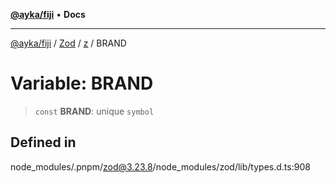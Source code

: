 [**@ayka/fiji**](../../../../../README.md) • **Docs**

***

[@ayka/fiji](../../../../../globals.md) / [Zod](../../../README.md) / [z](../README.md) / BRAND

# Variable: BRAND

> `const` **BRAND**: unique `symbol`

## Defined in

node\_modules/.pnpm/zod@3.23.8/node\_modules/zod/lib/types.d.ts:908
